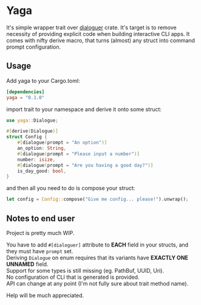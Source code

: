 # Yaga

It's simple wrapper trait over [dialoguer][dialoguer] crate.
It's target is to remove necessity of providing explicit code when building interactive CLI apps.
It comes with nifty derive macro, that turns (almost) any struct into command prompt configuration.

## Usage

Add yaga to your Cargo.toml:

```toml
[dependencies]
yaga = "0.1.0" 
```

import trait to your namespace and derive it onto some struct:

```rust
use yaga::Dialogue;

#[derive(Dialogue)]
struct Config {
    #[dialogue(prompt = "An option")]
    an_option: String,
    #[dialogue(prompt = "Please input a number")]
    number: isize,
    #[dialogue(prompt = "Are you having a good day?")]
    is_day_good: bool,
}
```

and then all you need to do is compose your struct:

```rust
let config = Config::compose("Give me config... please!").unwrap();
```

## Notes to end user

Project is pretty much WIP.

You have to add `#[dialoguer]` attribute to **EACH** field in your structs, and they must have `prompt` set.  
Deriving `Dialogue` on enum requires that its variants have **EXACTLY ONE UNNAMED** field.  
Support for some types is still missing (eg. PathBuf, UUID, Uri).  
No configuration of CLI that is generated is provided.  
API can change at any point (I'm not fully sure about trait method name).

Help will be much appreciated. 

[dialoguer]: https://github.com/mitsuhiko/dialoguer
